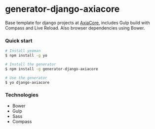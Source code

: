 # generator-django-axiacore 

Base template for django projects at [AxiaCore](http://axiacore.com), includes Gulp build with Compass and Live Reload. Also browser dependencies using Bower.

### Quick start

```bash
# Install yeoman
$ npm install -g yo

# Install the generator
$ npm install -g generator-django-axiacore

# Use the generator
$ yo django-axiacore
```

### Technologies

* Bower
* Gulp
* Sass
* Compass
